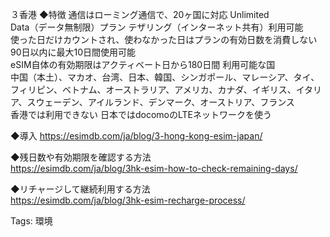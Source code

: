 ３香港 ◆特徴 通信はローミング通信で、20ヶ国に対応 Unlimited  
Data（データ無制限）プラン テザリング（インターネット共有）利用可能  
使った日だけカウントされ、使わなかった日はプランの有効日数を消費しない  
90日以内に最大10日間使用可能  
eSIM自体の有効期限はアクティベート日から180日間 利用可能な国  
中国（本土）、マカオ、台湾、日本、韓国、シンガポール、マレーシア、タイ、フィリピン、ベトナム、オーストラリア、アメリカ、カナダ、イギリス、イタリア、スウェーデン、アイルランド、デンマーク、オーストリア、フランス  
香港では利用できない 日本ではdocomoのLTEネットワークを使う  

◆導入 https://esimdb.com/ja/blog/3-hong-kong-esim-japan/

◆残日数や有効期限を確認する方法  
https://esimdb.com/ja/blog/3hk-esim-how-to-check-remaining-days/  

◆リチャージして継続利用する方法  
https://esimdb.com/ja/blog/3hk-esim-recharge-process/  

Tags: 環境